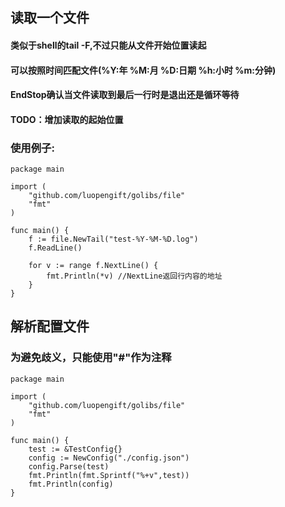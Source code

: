 ## 读取一个文件

#### 类似于shell的tail -F,不过只能从文件开始位置读起
#### 可以按照时间匹配文件(%Y:年 %M:月 %D:日期 %h:小时 %m:分钟)
#### EndStop确认当文件读取到最后一行时是退出还是循环等待
#### TODO：增加读取的起始位置

### 使用例子:
```
package main

import (
    "github.com/luopengift/golibs/file"
    "fmt"
)

func main() {
    f := file.NewTail("test-%Y-%M-%D.log")
    f.ReadLine()

    for v := range f.NextLine() {
        fmt.Println(*v) //NextLine返回行内容的地址
    }
}

```

## 解析配置文件
### 为避免歧义，只能使用"#"作为注释
```
package main

import (
    "github.com/luopengift/golibs/file"
    "fmt"
)

func main() {
    test := &TestConfig{}
    config := NewConfig("./config.json")
    config.Parse(test)
    fmt.Println(fmt.Sprintf("%+v",test))
    fmt.Println(config)
}

```


